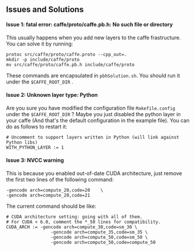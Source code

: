 ## Issues and Solutions

#### Issue 1: fatal error: caffe/proto/caffe.pb.h: No such file or directory

This usually happens when you add new layers to the caffe frastructure. You can solve it by running:

```shell
protoc src/caffe/proto/caffe.proto --cpp_out=.
mkdir -p include/caffe/proto
mv src/caffe/proto/caffe.pb.h include/caffe/proto
```

These commands are encapsulated in `pbhSolution.sh`. You should run it under the `$CAFFE_ROOT_DIR` .

#### Issue 2: Unknown layer type: Python

Are you sure you have modified the configuration file `Makefile.config` under the `$CAFFE_ROOT_DIR` ? Maybe you just disabled the python layer in your caffe (And that's the default configuration in the example file). You can do as follows to restart it:

```shell
# Uncomment to support layers written in Python (will link against Python libs)
WITH_PYTHON_LAYER := 1
```

#### Issue 3: NVCC warning

This is because you enabled out-of-date CUDA architecture, just remove the first two lines of the following command:

```shell
-gencode arch=compute_20,code=20	\
-gencode arch=compute_20,code=21
```

The current command should be like:

```shell
# CUDA architecture setting: going with all of them.
# For CUDA < 6.0, comment the *_50 lines for compatibility.
CUDA_ARCH := -gencode arch=compute_30,code=sm_30 \
                 -gencode arch=compute_35,code=sm_35 \
                 -gencode arch=compute_50,code=sm_50 \
                 -gencode arch=compute_50,code=compute_50
```

